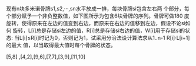 现有n块多米诺骨牌s1,s2,···,sn水平放成一排，每块骨牌si包含左右两
个部分，每个部分赋予一个非负整数值，如下图所示为包含6块骨牌的序列。骨牌可做180
度旋转，使得原来在左边的值变到右边，而原来在右边的值移到左边，假设不论si如何
旋转，L[i]总是存储si左边的值，R[i]总是存储si右边的值，W[i]用于存储si的状态:
当L[i]≤R[i]时记为0，否则记为1，试采用分治法设计算法求从1..n-1 R[i]·L[i+1]的最大
值，以当取得最大值时每个骨牌的状态。

[5,8] ,[4,2],[9,6],[7,7],[3,9],[11,10]
 
